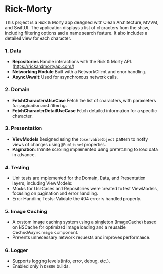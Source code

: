 # Rick-Morty

This project is a Rick & Morty app designed with Clean Architecture, MVVM, and SwiftUI. The application displays a list of characters from the show, including filtering options and a name search feature. It also includes a detailed view for each character.

### **1. Data**
- **Repositories** Handle interactions with the Rick & Morty API. (https://rickandmortyapi.com/)
- **Networking Module** Built with a NetworkClient and error handling.
- **Async/Await**: Used for asynchronous network calls.

### **2. Domain**
- **FetchCharactersUseCase** Fetch the list of characters, with parameters for pagination and filtering.
- **FetchCharacterDetailUseCase** Fetch detailed information for a specific character.

### **3. Presentation**
- **ViewModels** Designed using the `ObservableObject` pattern to notify views of changes using `@Published` properties.
- **Pagination**: Infinite scrolling implemented using prefetching to load data in advance.

### **4. Testing**
-  Unit tests are implemented for the Domain, Data, and Presentation layers, including ViewModels:
  - Mocks for UseCases and Repositories were created to test ViewModels, focusing on pagination and error handling.
  - Error Handling Tests: Validate the 404 error is handled properly.

### **5. Image Caching**
- A custom image caching system using a singleton (ImageCache) based on NSCache for optimized image loading and a reusable CachedAsyncImage component.
- Prevents unnecessary network requests and improves performance.

### **6. Logger**
- Supports logging levels (info, error, debug, etc.).
- Enabled only in `DEBUG` builds.
